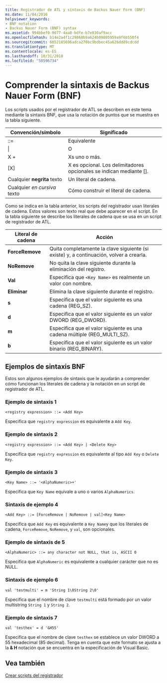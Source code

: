 ```yaml
---
title: Registrador de ATL y sintaxis de Backus Nauer Form (BNF)
ms.date: 11/04/2016
helpviewer_keywords:
- BNF notation
- Backus Nauer Form (BNF) syntax
ms.assetid: 994bbef0-9077-4aa8-bdfe-b7e830af9acc
ms.openlocfilehash: b14e2a4f1c29860b9a624b09805959a9f6b550f4
ms.sourcegitcommit: 6052185696adca270bc9bdbec45a626dd89cdcdd
ms.translationtype: MT
ms.contentlocale: es-ES
ms.lasthandoff: 10/31/2018
ms.locfileid: "50596734"
---
```

# <a name="understanding-backus-nauer-form-bnf-syntax"></a>Comprender la sintaxis de Backus Nauer Form (BNF)

Los scripts usados por el registrador de ATL se describen en este tema mediante la sintaxis BNF, que usa la notación de puntos que se muestra en la tabla siguiente.

|Convención/símbolo|Significado|
|------------------------|-------------|
|::=|Equivalente|
|&#124;|O|
|X +|Xs uno o más.|
|[X]|X es opcional. Los delimitadores opcionales se indican mediante \[].|
|Cualquier **negrita** texto|Un literal de cadena.|
|Cualquier *en cursiva* texto|Cómo construir el literal de cadena.|

Como se indica en la tabla anterior, los scripts del registrador usan literales de cadena. Estos valores son texto real que debe aparecer en el script. En la tabla siguiente se describe los literales de cadena que se usa en un script de registrador de ATL.

|Literal de cadena|Acción|
|--------------------|------------|
|**ForceRemove**|Quita completamente la clave siguiente (si existe) y, a continuación, volver a crearla.|
|**NoRemove**|No quita la clave siguiente durante la eliminación del registro.|
|**Val**|Especifica que `<Key Name>` es realmente un valor con nombre.|
|**Eliminar**|Elimina la clave siguiente durante el registro.|
|**s**|Especifica que el valor siguiente es una cadena (REG_SZ).|
|**d**|Especifica que el valor siguiente es un valor DWORD (REG_DWORD).|
|**m**|Especifica que el valor siguiente es una cadena múltiple (REG_MULTI_SZ).|
|**b**|Especifica que el valor siguiente es un valor binario (REG_BINARY).|

## <a name="bnf-syntax-examples"></a>Ejemplos de sintaxis BNF

Estos son algunos ejemplos de sintaxis que le ayudarán a comprender cómo funcionan los literales de cadena y la notación en un script de registrador de ATL.

### <a name="syntax-example-1"></a>Ejemplo de sintaxis 1

```
<registry expression> ::= <Add Key>
```

Especifica que `registry expression` es equivalente a `Add Key`.

### <a name="syntax-example-2"></a>Ejemplo de sintaxis 2

```
<registry expression> ::= <Add Key> | <Delete Key>
```

Especifica que `registry expression` es equivalente al tipo `Add Key` o `Delete Key`.

### <a name="syntax-example-3"></a>Ejemplo de sintaxis 3

```
<Key Name> ::= '<AlphaNumeric>+'
```

Especifica que `Key Name` equivale a uno o varios `AlphaNumerics`.

### <a name="syntax-example-4"></a>Sintaxis de ejemplo 4

```
<Add Key> ::= [ForceRemove | NoRemove | val]<Key Name>
```

Especifica que `Add Key` es equivalente a `Key Name`y que los literales de cadena, `ForceRemove`, `NoRemove`, y `val`, son opcionales.

### <a name="syntax-example-5"></a>Ejemplo de sintaxis de 5

```
<AlphaNumeric> ::= any character not NULL, that is, ASCII 0
```

Especifica que `AlphaNumeric` es equivalente a cualquier carácter que no es NULL.

### <a name="syntax-example-6"></a>Sintaxis de ejemplo 6

```
val 'testmulti' = m 'String 1\0String 2\0'
```

Especifica que el nombre de clave `testmulti` está formado por un valor multistring `String 1` y `String 2`.

### <a name="syntax-example-7"></a>Ejemplo de sintaxis 7

```
val 'testhex' = d '&H55'
```

Especifica que el nombre de clave `testhex` se establece un valor DWORD a 55 hexadecimal (85 decimal). Tenga en cuenta que este formato se ajusta a la **& H** notación que se encuentra en la especificación de Visual Basic.

## <a name="see-also"></a>Vea también

[Crear scripts del registrador](../atl/creating-registrar-scripts.md)

